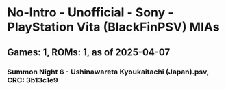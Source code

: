 # No-Intro - Unofficial - Sony - PlayStation Vita (BlackFinPSV) MIAs
## Games: 1, ROMs: 1, as of 2025-04-07

### Summon Night 6 - Ushinawareta Kyoukaitachi (Japan).psv, CRC: 3b13c1e9

